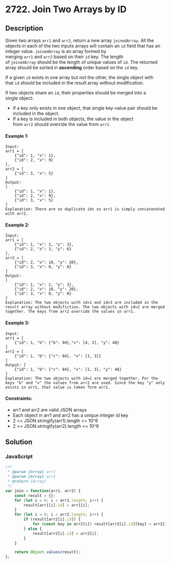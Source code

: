 # 2722. Join Two Arrays by ID


## Description
Given two arrays `arr1` and `arr2`, return a new array `joinedArray`. All the objects in each of the two inputs arrays will contain an `id` field that has an integer value. `joinedArray` is an array formed by merging `arr1` and `arr2` based on their `id` key. The length of `joinedArray` should be the length of unique values of `id`. The returned array should be sorted in **ascending** order based on the `id` key.

If a given `id` exists in one array but not the other, the single object with that `id` should be included in the result array without modification.

If two objects share an `id`, their properties should be merged into a single object:

-   If a key only exists in one object, that single key-value pair should be included in the object.
-   If a key is included in both objects, the value in the object from `arr2` should override the value from `arr1`.

#### Example 1:
```
Input: 
arr1 = [
    {"id": 1, "x": 1},
    {"id": 2, "x": 9}
], 
arr2 = [
    {"id": 3, "x": 5}
]
Output: 
[
    {"id": 1, "x": 1},
    {"id": 2, "x": 9},
    {"id": 3, "x": 5}
]
Explanation: There are no duplicate ids so arr1 is simply concatenated with arr2.
```

#### Example 2:
```
Input: 
arr1 = [
    {"id": 1, "x": 2, "y": 3},
    {"id": 2, "x": 3, "y": 6}
], 
arr2 = [
    {"id": 2, "x": 10, "y": 20},
    {"id": 3, "x": 0, "y": 0}
]
Output: 
[
    {"id": 1, "x": 2, "y": 3},
    {"id": 2, "x": 10, "y": 20},
    {"id": 3, "x": 0, "y": 0}
]
Explanation: The two objects with id=1 and id=3 are included in the result array without modifiction. The two objects with id=2 are merged together. The keys from arr2 override the values in arr1.
```

#### Example 3:
```
Input: 
arr1 = [
    {"id": 1, "b": {"b": 94},"v": [4, 3], "y": 48}
]
arr2 = [
    {"id": 1, "b": {"c": 84}, "v": [1, 3]}
]
Output: [
    {"id": 1, "b": {"c": 84}, "v": [1, 3], "y": 48}
]
Explanation: The two objects with id=1 are merged together. For the keys "b" and "v" the values from arr2 are used. Since the key "y" only exists in arr1, that value is taken form arr1.
```

#### Constraints:
- arr1 and arr2 are valid JSON arrays
- Each object in arr1 and arr2 has a unique integer id key
- 2 <= JSON.stringify(arr1).length <= 10^6
- 2 <= JSON.stringify(arr2).length <= 10^6


## Solution

### JavaScript
```js
/**
 * @param {Array} arr1
 * @param {Array} arr2
 * @return {Array}
 */
var join = function(arr1, arr2) {
    const result = {};
    for (let i = 0; i < arr1.length; i++) {
        result[arr1[i].id] = arr1[i];
    } 
    for (let i = 0; i < arr2.length; i++) {
        if (result[arr2[i].id]) {
            for (const key in arr2[i]) result[arr2[i].id][key] = arr2[i][key];  
        } else {
            result[arr2[i].id] = arr2[i];
        }
    } 

    return Object.values(result);
};
```
